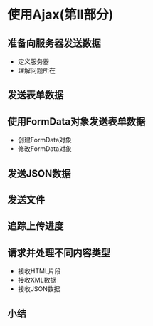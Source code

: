 # 使用Ajax(第II部分)
## 准备向服务器发送数据
- 定义服务器
- 理解问题所在
## 发送表单数据
## 使用FormData对象发送表单数据
- 创建FormData对象
- 修改FormData对象
## 发送JSON数据
## 发送文件
## 追踪上传进度
## 请求并处理不同内容类型
- 接收HTML片段
- 接收XML数据
- 接收JSON数据
## 小结